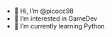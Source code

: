 - 👋 Hi, I’m @picocc98
- 👀 I’m interested in GameDev
- 🌱 I’m currently learning Python
<!---
picocc98/picocc98 is a ✨ special ✨ repository because its `README.md` (this file) appears on your GitHub profile.
You can click the Preview link to take a look at your changes.
--->
